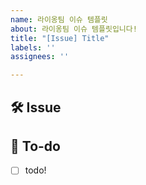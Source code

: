 ```yaml
---
name: 라이옹팀 이슈 템플릿
about: 라이옹팀 이슈 템플릿입니다!
title: "[Issue] Title"
labels: ''
assignees: ''

---
```


## 🛠 Issue

<!-- 이슈에 대해 간략하게 설명해주세요 -->

## 📝 To-do

<!-- 진행할 작업에 대해 적어주세요 -->

- [ ] todo!
